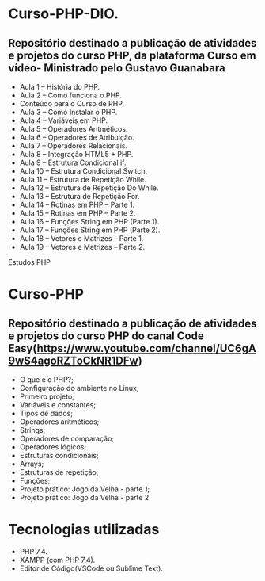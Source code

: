 
# Curso-PHP-DIO.

## Repositório destinado a publicação de atividades e projetos do curso PHP, da plataforma Curso em vídeo- Ministrado pelo Gustavo Guanabara 

- Aula 1 – História do PHP.
- Aula 2 – Como funciona o PHP.
- Conteúdo para o Curso de PHP.
- Aula 3 – Como Instalar o PHP.
- Aula 4 – Variáveis em PHP.
- Aula 5 – Operadores Aritméticos.
- Aula 6 – Operadores de Atribuição.
- Aula 7 – Operadores Relacionais.
- Aula 8 – Integração HTML5 + PHP.
- Aula 9 – Estrutura Condicional if.
- Aula 10 – Estrutura Condicional Switch.
- Aula 11 – Estrutura de Repetição While.
- Aula 12 – Estrutura de Repetição Do While.
- Aula 13 – Estrutura de Repetição For.
- Aula 14 – Rotinas em PHP – Parte 1.
- Aula 15 – Rotinas em PHP – Parte 2.
- Aula 16 – Funções String em PHP (Parte 1).
- Aula 17 – Funções String em PHP (Parte 2).
- Aula 18 – Vetores e Matrizes – Parte 1.
- Aula 19 – Vetores e Matrizes – Parte 2.

Estudos PHP

# Curso-PHP

## Repositório destinado a publicação de atividades e projetos do curso PHP do canal Code Easy(https://www.youtube.com/channel/UC6gA9wS4agoRZToCkNR1DFw)

- O que é o PHP?;
- Configuração do ambiente no Linux;
- Primeiro projeto;
- Variáveis e constantes;
- Tipos de dados;
- Operadores aritméticos;
- Strings;
- Operadores de comparação;
- Operadores lógicos;
- Estruturas condicionais;
- Arrays;
- Estruturas de repetição;
- Funções;
- Projeto prático: Jogo da Velha - parte 1;
- Projeto prático: Jogo da Velha - parte 2.


# Tecnologias utilizadas
- PHP 7.4.
- XAMPP (com PHP 7.4).
- Editor de Código(VSCode ou Sublime Text).

